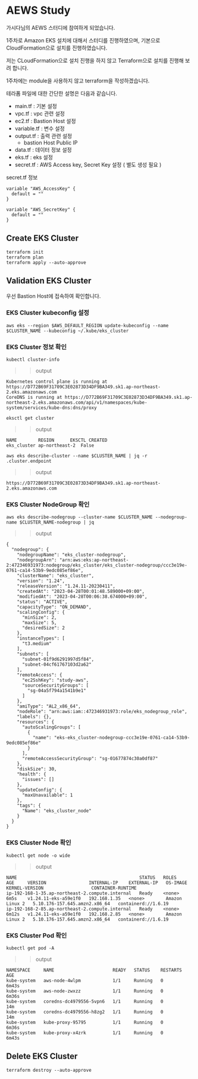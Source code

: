 # AEWS Study
가시다님의 AEWS 스터디에 참여하게 되었습니다.

1주차로 Amazon EKS 설치에 대해서 스터디를 진행하였으며, 기본으로 CloudFormation으로 설치를 진행하였습니다.

저는 CLoudFormation으로 설치 진행을 하지 않고 Terraform으로 설치를 진행해 보려 합니다.

1주차에는 module을 사용하지 않고 terraform을 작성하겠습니다.

테라폼 파일에 대한 간단한 설명은 다음과 같습니다.

 * main.tf      : 기본 설정
 * vpc.tf       : vpc 관련 설정
 * ec2.tf       : Bastion Host 설정
 * variable.tf  : 변수 설정
 * output.tf    : 출력 관련 설정
   - bastion Host Public IP
 * data.tf      : 데이터 정보 설정
 * eks.tf       : eks 설정
 * secret.tf    : AWS Access key, Secret Key 설정 ( 별도 생성 필요 )

secret.tf 정보
```
variable "AWS_AccessKey" {
  default = ""
}

variable "AWS_SecretKey" {
  default = ""
}
```

## Create EKS Cluster

```
terraform init
terraform plan
terraform apply --auto-approve
```

## Validation EKS Cluster

우선 Bastion Host에 접속하여 확인합니다.

### EKS Cluster kubeconfig 설정
```
aws eks --region $AWS_DEFAULT_REGION update-kubeconfig --name $CLUSTER_NAME --kubeconfig ~/.kube/eks_cluster
```

### EKS Cluster 정보 확인
```
kubectl cluster-info
```

>> output
```
Kubernetes control plane is running at https://D772B69F31709C3E02873D34DF9BA349.sk1.ap-northeast-2.eks.amazonaws.com
CoreDNS is running at https://D772B69F31709C3E02873D34DF9BA349.sk1.ap-northeast-2.eks.amazonaws.com/api/v1/namespaces/kube-system/services/kube-dns:dns/proxy
```

```
eksctl get cluster
```

>> output
```
NAME		REGION		EKSCTL CREATED
eks_cluster	ap-northeast-2	False
```

```
aws eks describe-cluster --name $CLUSTER_NAME | jq -r .cluster.endpoint
```

>> output
```
https://D772B69F31709C3E02873D34DF9BA349.sk1.ap-northeast-2.eks.amazonaws.com
```

### EKS Cluster NodeGroup 확인
```
aws eks describe-nodegroup --cluster-name $CLUSTER_NAME --nodegroup-name $CLUSTER_NAME-nodegroup | jq
```

>> output
```
{
  "nodegroup": {
    "nodegroupName": "eks_cluster-nodegroup",
    "nodegroupArn": "arn:aws:eks:ap-northeast-2:472346931973:nodegroup/eks_cluster/eks_cluster-nodegroup/ccc3e19e-0761-ca14-53b9-9edc085ef86e",
    "clusterName": "eks_cluster",
    "version": "1.24",
    "releaseVersion": "1.24.11-20230411",
    "createdAt": "2023-04-28T00:01:48.589000+09:00",
    "modifiedAt": "2023-04-28T00:06:38.674000+09:00",
    "status": "ACTIVE",
    "capacityType": "ON_DEMAND",
    "scalingConfig": {
      "minSize": 2,
      "maxSize": 5,
      "desiredSize": 2
    },
    "instanceTypes": [
      "t3.medium"
    ],
    "subnets": [
      "subnet-01f9d6291997d5f84",
      "subnet-04cf61767103d2a62"
    ],
    "remoteAccess": {
      "ec2SshKey": "study-aws",
      "sourceSecurityGroups": [
        "sg-04a5f794a1541b9e1"
      ]
    },
    "amiType": "AL2_x86_64",
    "nodeRole": "arn:aws:iam::472346931973:role/eks_nodegroup_role",
    "labels": {},
    "resources": {
      "autoScalingGroups": [
        {
          "name": "eks-eks_cluster-nodegroup-ccc3e19e-0761-ca14-53b9-9edc085ef86e"
        }
      ],
      "remoteAccessSecurityGroup": "sg-01677874c30a0df87"
    },
    "diskSize": 30,
    "health": {
      "issues": []
    },
    "updateConfig": {
      "maxUnavailable": 1
    },
    "tags": {
      "Name": "eks_cluster_node"
    }
  }
}
```

### EKS Cluster Node 확인
```
kubectl get node -o wide
```

>> output
```
NAME                                              STATUS   ROLES    AGE     VERSION                INTERNAL-IP    EXTERNAL-IP   OS-IMAGE         KERNEL-VERSION                  CONTAINER-RUNTIME
ip-192-168-1-35.ap-northeast-2.compute.internal   Ready    <none>   6m5s    v1.24.11-eks-a59e1f0   192.168.1.35   <none>        Amazon Linux 2   5.10.176-157.645.amzn2.x86_64   containerd://1.6.19
ip-192-168-2-85.ap-northeast-2.compute.internal   Ready    <none>   6m12s   v1.24.11-eks-a59e1f0   192.168.2.85   <none>        Amazon Linux 2   5.10.176-157.645.amzn2.x86_64   containerd://1.6.19
```

### EKS Cluster Pod 확인
```
kubectl get pod -A
```

>> output
```
NAMESPACE     NAME                      READY   STATUS    RESTARTS   AGE
kube-system   aws-node-4wlpm            1/1     Running   0          6m43s
kube-system   aws-node-zwxzz            1/1     Running   0          6m36s
kube-system   coredns-dc4979556-5vpn6   1/1     Running   0          14m
kube-system   coredns-dc4979556-h8zg2   1/1     Running   0          14m
kube-system   kube-proxy-95795          1/1     Running   0          6m36s
kube-system   kube-proxy-x4zrk          1/1     Running   0          6m43s
```


## Delete EKS Cluster

```
terraform destroy --auto-approve
```
